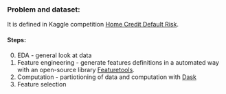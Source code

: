 ### Problem and dataset:
It is defined in Kaggle competition [Home Credit Default Risk](https://www.kaggle.com/c/home-credit-default-risk). 

#### Steps:
0. EDA - general look at data
1. Feature engineering - generate features definitions in a automated way with an open-source library [Featuretools](https://www.featuretools.com/). 
2. Computation - partiotioning of data and computation with [Dask](http://dask.pydata.org/en/latest/docs.html)
3. Feature selection
